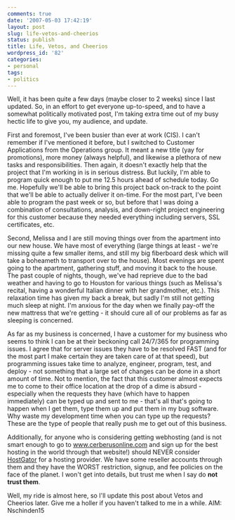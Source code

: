 ```yaml
---
comments: true
date: '2007-05-03 17:42:19'
layout: post
slug: life-vetos-and-cheerios
status: publish
title: Life, Vetos, and Cheerios
wordpress_id: '82'
categories:
- personal
tags:
- politics
---
```


Well, it has been quite a few days (maybe closer to 2 weeks) since I last updated. So, in an effort to get everyone up-to-speed, and to have a somewhat politically motivated post, I'm taking extra time out of my busy hectic life to give you, my audience, and update.

First and foremost, I've been busier than ever at work (CIS). I can't remember if I've mentioned it before, but I switched to Customer Applications from the Operations group. It meant a new title (yay for promotions), more money (always helpful), and likewise a plethora of new tasks and responsibilities. Then again, it doesn't exactly help that the project that I'm working in is in serious distress. But luckily, I'm able to program quick enough to put me 12.5 hours ahead of schedule today. Go me. Hopefully we'll be able to bring this project back on-track to the point that we'll be able to actually deliver it on-time. For the most part, I've been able to program the past week or so, but before that I was doing a combination of consultations, analysis, and down-right project engineering for this customer because they needed everything including servers, SSL certificates, etc. 

Second, Melissa and I are still moving things over from the apartment into our new house. We have most of everything (large things at least - we're missing quite a few smaller items, and still my big fiberboard desk which will take a boheameth to transport over to the house). Most evenings are spent going to the apartment, gathering stuff, and moving it back to the house. The past couple of nights, though, we've had reprieve due to the bad weather and having to go to Houston for various things (such as Melissa's recital, having a wonderful Italian dinner with her grandmother, etc.). This relaxation time has given my back a break, but sadly I'm still not getting much sleep at night. I'm anxious for the day when we finally pay-off the new mattress that we're getting - it should cure all of our problems as far as sleeping is concerned.

As far as my business is concerned, I have a customer for my business who seems to think I can be at their beckoning call 24/7/365 for programming issues. I agree that for server issues they have to be resolved FAST (and for the most part I make certain they are taken care of at that speed), but programming issues take time to analyze, engineer, program, test, and deploy - not something that a large set of changes can be done in a short amount of time. Not to mention, the fact that this customer almost expects me to come to their office location at the drop of a dime is absurd - especially when the requests they have (which have to happen immediately) can be typed up and sent to me - that's all that's going to happen when I get them, type them up and put them in my bug software. Why waste my development time when you can type up the requests? These are the type of people that really push me to get out of this business. 

Additionally, for anyone who is considering getting webhosting (and is not smart enough to go to <a href="www.cerberusonline.com">www.cerberusonline.com</a> and sign up for the best hosting in the world through that website!) should NEVER consider <a href="http://www.hostgator.com">HostGator</a> for a hosting provider. We have some reseller accounts through them and they have the WORST restriction, signup, and fee policies on the face of the planet. I won't get into details, but trust me when I say do <b>not trust them</b>. 

Well, my ride is almost here, so I'll update this post about Vetos and Cheerios later. Give me a holler if you haven't talked to me in a while. AIM: Nschinden15

